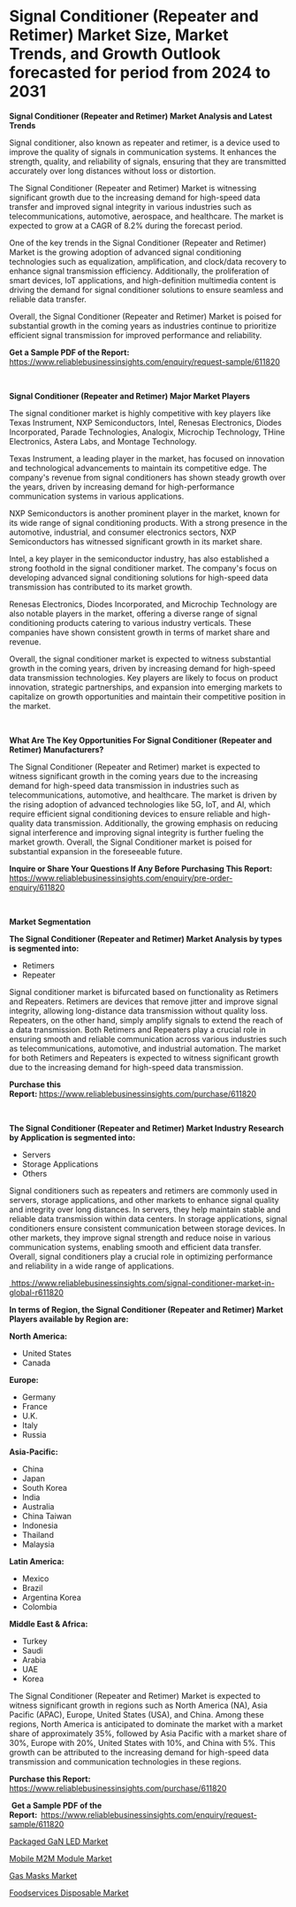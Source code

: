 <p><h1>Signal Conditioner (Repeater and Retimer) Market Size, Market Trends, and Growth Outlook forecasted for period from 2024 to 2031</h1></p><p><strong>Signal Conditioner (Repeater and Retimer) Market Analysis and Latest Trends</strong></p>
<p><p>Signal conditioner, also known as repeater and retimer, is a device used to improve the quality of signals in communication systems. It enhances the strength, quality, and reliability of signals, ensuring that they are transmitted accurately over long distances without loss or distortion.</p><p>The Signal Conditioner (Repeater and Retimer) Market is witnessing significant growth due to the increasing demand for high-speed data transfer and improved signal integrity in various industries such as telecommunications, automotive, aerospace, and healthcare. The market is expected to grow at a CAGR of 8.2% during the forecast period.</p><p>One of the key trends in the Signal Conditioner (Repeater and Retimer) Market is the growing adoption of advanced signal conditioning technologies such as equalization, amplification, and clock/data recovery to enhance signal transmission efficiency. Additionally, the proliferation of smart devices, IoT applications, and high-definition multimedia content is driving the demand for signal conditioner solutions to ensure seamless and reliable data transfer.</p><p>Overall, the Signal Conditioner (Repeater and Retimer) Market is poised for substantial growth in the coming years as industries continue to prioritize efficient signal transmission for improved performance and reliability.</p></p>
<p><strong>Get a Sample PDF of the Report:&nbsp;</strong> <a href="https://www.reliablebusinessinsights.com/enquiry/request-sample/611820">https://www.reliablebusinessinsights.com/enquiry/request-sample/611820</a></p>
<p>&nbsp;</p>
<p><strong>Signal Conditioner (Repeater and Retimer) Major Market Players</strong></p>
<p><p>The signal conditioner market is highly competitive with key players like Texas Instrument, NXP Semiconductors, Intel, Renesas Electronics, Diodes Incorporated, Parade Technologies, Analogix, Microchip Technology, THine Electronics, Astera Labs, and Montage Technology. </p><p>Texas Instrument, a leading player in the market, has focused on innovation and technological advancements to maintain its competitive edge. The company's revenue from signal conditioners has shown steady growth over the years, driven by increasing demand for high-performance communication systems in various applications.</p><p>NXP Semiconductors is another prominent player in the market, known for its wide range of signal conditioning products. With a strong presence in the automotive, industrial, and consumer electronics sectors, NXP Semiconductors has witnessed significant growth in its market share.</p><p>Intel, a key player in the semiconductor industry, has also established a strong foothold in the signal conditioner market. The company's focus on developing advanced signal conditioning solutions for high-speed data transmission has contributed to its market growth.</p><p>Renesas Electronics, Diodes Incorporated, and Microchip Technology are also notable players in the market, offering a diverse range of signal conditioning products catering to various industry verticals. These companies have shown consistent growth in terms of market share and revenue.</p><p>Overall, the signal conditioner market is expected to witness substantial growth in the coming years, driven by increasing demand for high-speed data transmission technologies. Key players are likely to focus on product innovation, strategic partnerships, and expansion into emerging markets to capitalize on growth opportunities and maintain their competitive position in the market.</p></p>
<p>&nbsp;</p>
<p><strong>What Are The Key Opportunities For Signal Conditioner (Repeater and Retimer) Manufacturers?</strong></p>
<p><p>The Signal Conditioner (Repeater and Retimer) market is expected to witness significant growth in the coming years due to the increasing demand for high-speed data transmission in industries such as telecommunications, automotive, and healthcare. The market is driven by the rising adoption of advanced technologies like 5G, IoT, and AI, which require efficient signal conditioning devices to ensure reliable and high-quality data transmission. Additionally, the growing emphasis on reducing signal interference and improving signal integrity is further fueling the market growth. Overall, the Signal Conditioner market is poised for substantial expansion in the foreseeable future.</p></p>
<p><strong>Inquire or Share Your Questions If Any Before Purchasing This Report:</strong> <a href="https://www.reliablebusinessinsights.com/enquiry/pre-order-enquiry/611820">https://www.reliablebusinessinsights.com/enquiry/pre-order-enquiry/611820</a></p>
<p>&nbsp;</p>
<p><strong>Market Segmentation</strong></p>
<p><strong>The Signal Conditioner (Repeater and Retimer) Market Analysis by types is segmented into:</strong></p>
<p><ul><li>Retimers</li><li>Repeater</li></ul></p>
<p><p>Signal conditioner market is bifurcated based on functionality as Retimers and Repeaters. Retimers are devices that remove jitter and improve signal integrity, allowing long-distance data transmission without quality loss. Repeaters, on the other hand, simply amplify signals to extend the reach of a data transmission. Both Retimers and Repeaters play a crucial role in ensuring smooth and reliable communication across various industries such as telecommunications, automotive, and industrial automation. The market for both Retimers and Repeaters is expected to witness significant growth due to the increasing demand for high-speed data transmission.</p></p>
<p><strong>Purchase this Report:&nbsp;</strong><a href="https://www.reliablebusinessinsights.com/purchase/611820">https://www.reliablebusinessinsights.com/purchase/611820</a></p>
<p>&nbsp;</p>
<p><strong>The Signal Conditioner (Repeater and Retimer) Market Industry Research by Application is segmented into:</strong></p>
<p><ul><li>Servers</li><li>Storage Applications</li><li>Others</li></ul></p>
<p><p>Signal conditioners such as repeaters and retimers are commonly used in servers, storage applications, and other markets to enhance signal quality and integrity over long distances. In servers, they help maintain stable and reliable data transmission within data centers. In storage applications, signal conditioners ensure consistent communication between storage devices. In other markets, they improve signal strength and reduce noise in various communication systems, enabling smooth and efficient data transfer. Overall, signal conditioners play a crucial role in optimizing performance and reliability in a wide range of applications.</p></p>
<p><a href="https://www.reliablebusinessinsights.com/signal-conditioner-market-in-global-r611820">&nbsp;https://www.reliablebusinessinsights.com/signal-conditioner-market-in-global-r611820</a></p>
<p><strong>In terms of Region, the Signal Conditioner (Repeater and Retimer) Market Players available by Region are:</strong></p>
<p>
    <p> <strong> North America: </strong>
        <ul>
            <li>United States</li>
            <li>Canada</li>
        </ul>
        </p> 
    <p> <strong> Europe: </strong>
        <ul>
            <li>Germany</li>
            <li>France</li>
            <li>U.K.</li>
            <li>Italy</li>
            <li>Russia</li>
        </ul>
        </p> 
    <p> <strong> Asia-Pacific: </strong>
        <ul>
            <li>China</li>
            <li>Japan</li>
            <li>South Korea</li>
            <li>India</li>
            <li>Australia</li>
            <li>China Taiwan</li>
            <li>Indonesia</li>
            <li>Thailand</li>
            <li>Malaysia</li>
        </ul>
        </p> 
    <p> <strong> Latin America: </strong>
        <ul>
            <li>Mexico</li>
            <li>Brazil</li>
            <li>Argentina Korea</li>
            <li>Colombia</li>
        </ul>
        </p> 
    <p> <strong> Middle East & Africa: </strong>
        <ul>
            <li>Turkey</li>
            <li>Saudi</li>
            <li>Arabia</li>
            <li>UAE</li>
            <li>Korea</li>
        </ul>
    </p>
    </p>
<p><p>The Signal Conditioner (Repeater and Retimer) Market is expected to witness significant growth in regions such as North America (NA), Asia Pacific (APAC), Europe, United States (USA), and China. Among these regions, North America is anticipated to dominate the market with a market share of approximately 35%, followed by Asia Pacific with a market share of 30%, Europe with 20%, United States with 10%, and China with 5%. This growth can be attributed to the increasing demand for high-speed data transmission and communication technologies in these regions.</p></p>
<p><strong>Purchase this Report: </strong><a href="https://www.reliablebusinessinsights.com/purchase/611820">https://www.reliablebusinessinsights.com/purchase/611820</a></p>
<p>&nbsp;<strong>Get a Sample PDF of the Report:&nbsp;&nbsp;</strong><a href="https://www.reliablebusinessinsights.com/enquiry/request-sample/611820">https://www.reliablebusinessinsights.com/enquiry/request-sample/611820</a></p>
<p><strong></strong></p>
<p><p><a href="https://medium.com/@chellamarie1961/global-packaged-gan-led-market-size-and-market-trends-analysis-by-regional-outlook-competitive-313915481078">Packaged GaN LED Market</a></p><p><a href="https://medium.com/@kaitlynkristyfj13/global-mobile-m2m-module-market-sector-types-applications-market-player-strategies-regional-41e6644eb26d">Mobile M2M Module Market</a></p><p><a href="https://github.com/valeriecruz651/Market-Research-Report-List-1/blob/main/gas-masks-market.md">Gas Masks Market</a></p><p><a href="https://github.com/heatherogden68774/Market-Research-Report-List-1/blob/main/foodservices-disposable-market.md">Foodservices Disposable Market</a></p></p>